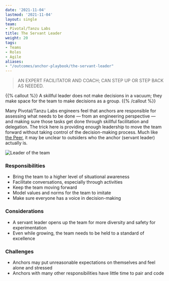 ```yaml
---
date: '2021-11-04'
lastmod: '2021-11-04'
layout: single
team:
- Pivotal/Tanzu Labs
title: The Servant Leader
weight: 20
tags:
- Teams
- Roles
- Agile
aliases:
- "/outcomes/anchor-playbook/the-servant-leader"
---
```

> AN EXPERT FACILITATOR AND COACH; CAN STEP UP OR STEP BACK AS NEEDED.

{{% callout %}}
A skillful leader does not make decisions in a vacuum; they make space for the team to make decisions as a group.
{{% /callout %}}

Many Pivotal/Tanzu Labs engineers feel that anchors are responsible for assessing what needs to be done — from an engineering perspective — and making sure those tasks get done through skillful facilitation and delegation. The trick here is providing enough leadership to move the team forward without taking control of the decision-making process. Much like [the Peer](/learningpaths/anchor-playbook/the-peer), it may be unclear to outsiders who the anchor (servant leader) actually is.

![Leader of the team](/learningpaths/anchor-playbook/images/group.jpg)

### Responsibilities
- Bring the team to a higher level of situational awareness
- Facilitate conversations, especially through activities
- Keep the team moving forward
- Model values and norms for the team to imitate
- Make sure everyone has a voice in decision-making

### Considerations
- A servant leader opens up the team for more diversity and safety for experimentation
- Even while growing, the team needs to be held to a standard of excellence

### Challenges
- Anchors may put unreasonable expectations on themselves and feel alone and stressed
- Anchors with many other responsibilities have little time to pair and code